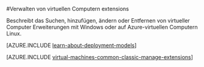 <properties
 pageTitle="Verwalten von virtuellen Computern Erweiterungen | Microsoft Azure"
 description="Beschreibt das Hinzufügen, suchen, aktualisieren und Erweiterungen bei Azure-virtuellen Computern, in dem Bereitstellungsmodell klassischen entfernen."
 services="virtual-machines-linux"
 documentationCenter=""
 authors="squillace"
 manager="timlt"
 editor=""
 tags="azure-service-management"/>
<tags
 ms.service="virtual-machines-linux"
 ms.devlang="na"
 ms.topic="article"
 ms.tgt_pltfrm="vm-linux"
 ms.workload="infrastructure-services"
 ms.date="08/29/2016"
 ms.author="rasquill"/>

#<a name="manage-virtual-machine-extensions"></a>Verwalten von virtuellen Computern extensions

Beschreibt das Suchen, hinzufügen, ändern oder Entfernen von virtueller Computer Erweiterungen mit Windows oder auf Azure-virtuellen Computern Linux.

[AZURE.INCLUDE [learn-about-deployment-models](../../includes/learn-about-deployment-models-classic-include.md)]

[AZURE.INCLUDE [virtual-machines-common-classic-manage-extensions](../../includes/virtual-machines-common-classic-manage-extensions.md)]

